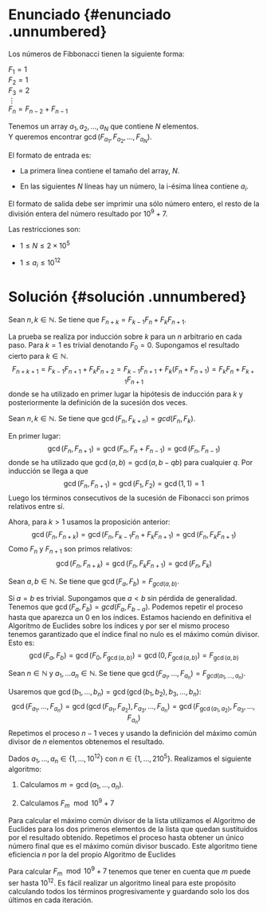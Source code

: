Enunciado {#enunciado .unnumbered}
=========

Los números de Fibbonacci tienen la siguiente forma:

$F_1 = 1$\
$F_2 = 1$\
$F_3 = 2$\
$\vdots$\
$F_n = F_{n-2} + F_{n-1}$

Tenemos un array $a_1,a_2,\dots,a_N$ que contiene $N$ elementos.\
Y queremos encontrar $\gcd(F_{a_1},F_{a_2},\dots,F_{a_N})$.

El formato de entrada es:

-   La primera línea contiene el tamaño del array, $N$.

-   En las siguientes $N$ líneas hay un número, la i-ésima línea
    contiene $a_i$.

El formato de salida debe ser imprimir una sólo número entero, el resto
de la división entera del número resultado por $10^9+7$.

Las restricciones son:

-   $1 \leq N \leq 2 \times 10^5$

-   $1 \leq a_i \leq 10^{12}$

Solución {#solución .unnumbered}
========

Sean $n, k \in \mathbb{N}$. Se tiene que
$F_{n+k} = F_{k-1}F_n + F_k F_{n+1}$.

La prueba se realiza por inducción sobre $k$ para un $n$ arbitrario en
cada paso. Para $k=1$ es trivial denotando $F_0 = 0$. Supongamos el
resultado cierto para $k \in \mathbb{N}$.
$$F_{n+k+1} = F_{k-1}F_{n+1} + F_k F_{n+2} = F_{k-1}F_{n+1} + F_k (F_{n} + F_{n+1}) = F_{k}F_n + F_{k+1} F_{n+1}$$
donde se ha utilizado en primer lugar la hipótesis de inducción para $k$
y posteriormente la definición de la sucesión dos veces.

Sean $n, k \in \mathbb{N}$. Se tiene que
$\gcd(F_n, F_{k+n}) = gcd(F_n, F_k)$.

En primer lugar:
$$\gcd(F_n, F_{n+1}) = \gcd(F_{n}, F_{n}+F_{n-1}) = \gcd(F_{n}, F_{n-1})$$
donde se ha utilizado que $\gcd(a,b) = \gcd(a,b-qb)$ para cualquier $q$.
Por inducción se llega a que
$$\gcd(F_n, F_{n+1}) = \gcd(F_{1}, F_{2}) = \gcd(1,1) = 1$$ Luego los
términos consecutivos de la sucesión de Fibonacci son primos relativos
entre sí.

Ahora, para $k > 1$ usamos la proposición anterior:
$$\gcd(F_n, F_{n+k}) = \gcd(F_n, F_{k-1}F_n + F_k F_{n+1}) = \gcd(F_n, F_k F_{n+1})$$
Como $F_n$ y $F_{n+1}$ son primos relativos:
$$\gcd(F_n, F_{n+k}) = \gcd(F_n, F_k F_{n+1}) = \gcd(F_n, F_k)$$

Sean $a, b \in \mathbb{N}$. Se tiene que
$\gcd(F_a, F_b) = F_{gcd(a, b)}$.

Si $a=b$ es trivial. Supongamos que $a < b$ sin pérdida de generalidad.
Tenemos que $\gcd(F_a, F_b) = gcd(F_a, F_{b-a})$. Podemos repetir el
proceso hasta que aparezca un 0 en los índices. Estamos haciendo en
definitiva el Algoritmo de Euclides sobre los índices y por ser el mismo
proceso tenemos garantizado que el índice final no nulo es el máximo
común divisor. Esto es:
$$\gcd(F_a, F_b) = \gcd(F_0, F_{\gcd(a,b)}) = \gcd(0, F_{\gcd(a,b)}) = F_{\gcd(a,b)}$$

Sean $n \in \mathbb{N}$ y $a_1, \dots a_n \in \mathbb{N}$. Se tiene que
$\gcd(F_{a_1}, \dots, F_{a_n}) = F_{gcd(a_1, \dots, a_n)}$.

Usaremos que
$\gcd(b_1, \dots, b_n) = \gcd( \gcd(b_1, b_2), b_3, \dots, b_n)$:
$$\gcd(F_{a_1}, \dots, F_{a_n}) = \gcd(\gcd(F_{a_1},F_{a_2}), F_{a_3}, \dots, F_{a_n}) = \gcd(F_{\gcd(a_1, a_2)}, F_{a_3}, \dots, F_{a_n})$$
Repetimos el proceso $n-1$ veces y usando la definición del máximo común
divisor de $n$ elementos obtenemos el resultado.

Dados $a_1, \dots, a_n \in \{1, \dots, 10^{12}\}$ con
$n \in \{1, \dots, 2 10^5\}$. Realizamos el siguiente algoritmo:

1.  Calculamos $m = \gcd(a_1, \dots, a_n)$.

2.  Calculamos $F_m \mod 10^9+7$

Para calcular el máximo común divisor de la lista utilizamos el
Algoritmo de Euclides para los dos primeros elementos de la lista que
quedan sustituidos por el resultado obtenido. Repetimos el proceso hasta
obtener un único número final que es el máximo común divisor buscado.
Este algoritmo tiene eficiencia $n$ por la del propio Algoritmo de
Euclides

Para calcular $F_m \mod 10^9+7$ tenemos que tener en cuenta que $m$
puede ser hasta $10^{12}$. Es fácil realizar un algoritmo lineal para
este propósito calculando todos los términos progresivamente y guardando
solo los dos últimos en cada iteración.

